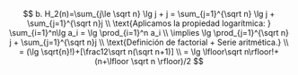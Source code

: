 $$
b. H_2(n)=\sum_{j\le \sqrt n} \lg j + j =
\sum_{j=1}^{\sqrt n} \lg j + \sum_{j=1}^{\sqrt n}j
\\
\text{Aplicamos la propiedad logarítmica: }
\sum_{i=1}^n\lg a_i = \lg \prod_{i=1}^n a_i
\\ \implies
\lg \prod_{j=1}^{\sqrt n} j + \sum_{j=1}^{\sqrt n}j
\\ \text{Definición de factorial + Serie aritmética.}
\\ =
(\lg \sqrt{n}!)+[\frac12\sqrt n(\sqrt n+1)]
\\
= \lg \lfloor\sqrt n\rfloor!+(n+\lfloor \sqrt n \rfloor)/2
$$